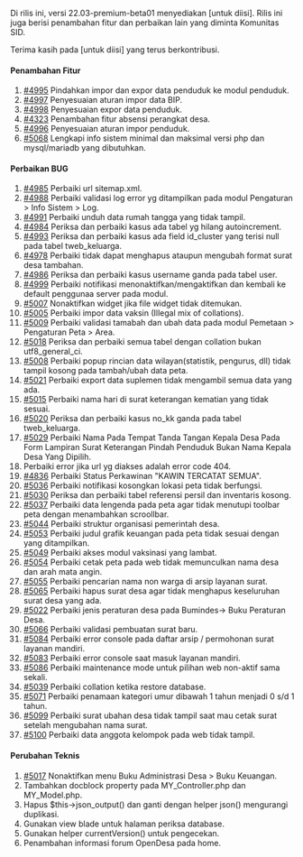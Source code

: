 Di rilis ini, versi 22.03-premium-beta01 menyediakan [untuk diisi]. Rilis ini juga berisi penambahan fitur dan perbaikan lain yang diminta Komunitas SID.

Terima kasih pada [untuk diisi] yang terus berkontribusi.

#### Penambahan Fitur
1. [#4995](https://github.com/OpenSID/OpenSID/issues/4995) Pindahkan impor dan expor data penduduk ke modul penduduk.
2. [#4997](https://github.com/OpenSID/OpenSID/issues/4997) Penyesuaian aturan impor data BIP.
3. [#4998](https://github.com/OpenSID/OpenSID/issues/4998) Penyesuaian expor data penduduk.
4. [#4323](https://github.com/OpenSID/OpenSID/issues/4323) Penambahan fitur absensi perangkat desa.
5. [#4996](https://github.com/OpenSID/OpenSID/issues/4996) Penyesuaian aturan impor penduduk.
6. [#5068](https://github.com/OpenSID/OpenSID/issues/5068) Lengkapi info sistem minimal dan maksimal versi php dan mysql/mariadb yang dibutuhkan.


#### Perbaikan BUG

1. [#4985](https://github.com/OpenSID/OpenSID/issues/4985) Perbaiki url sitemap.xml.
2. [#4988](https://github.com/OpenSID/OpenSID/issues/4988) Perbaiki validasi log error yg ditampilkan pada modul Pengaturan > Info Sistem > Log.
3. [#4991](https://github.com/OpenSID/OpenSID/issues/4991) Perbaiki unduh data rumah tangga yang tidak tampil.
4. [#4984](https://github.com/OpenSID/OpenSID/issues/4984) Periksa dan perbaiki kasus ada tabel yg hilang autoincrement.
5. [#4993](https://github.com/OpenSID/OpenSID/issues/4993) Periksa dan perbaiki kasus ada field id_cluster yang terisi null pada tabel tweb_keluarga.
6. [#4978](https://github.com/OpenSID/OpenSID/issues/4978) Perbaiki tidak dapat menghapus ataupun mengubah format surat desa tambahan.
7. [#4986](https://github.com/OpenSID/OpenSID/issues/4986) Periksa dan perbaiki kasus username ganda pada tabel user.
8. [#4999](https://github.com/OpenSID/OpenSID/issues/4999) Perbaiki notifikasi menonaktifkan/mengaktifkan dan kembali ke default penggunaa server pada modul.
9. [#5007](https://github.com/OpenSID/OpenSID/issues/5007) Nonaktifkan widget jika file widget tidak ditemukan.
10. [#5005](https://github.com/OpenSID/OpenSID/issues/5005) Perbaiki impor data vaksin (Illegal mix of collations).
11. [#5009](https://github.com/OpenSID/OpenSID/issues/5009) Perbaiki validasi tamabah dan ubah data pada modul Pemetaan > Pengaturan Peta > Area.
12. [#5018](https://github.com/OpenSID/OpenSID/issues/5018) Periksa dan perbaiki semua tabel dengan collation bukan utf8_general_ci.
13. [#5008](https://github.com/OpenSID/OpenSID/issues/5008) Perbaiki popup rincian data wilayan(statistik, pengurus, dll) tidak tampil kosong pada tambah/ubah data peta.
14. [#5021](https://github.com/OpenSID/OpenSID/issues/5021) Perbaiki export data suplemen tidak mengambil semua data yang ada.
15. [#5015](https://github.com/OpenSID/OpenSID/issues/5015) Perbaiki nama hari di surat keterangan kematian yang tidak sesuai.
16. [#5020](https://github.com/OpenSID/OpenSID/issues/5020) Periksa dan perbaiki kasus no_kk ganda pada tabel tweb_keluarga.
17. [#5029](https://github.com/OpenSID/OpenSID/issues/5029) Perbaiki Nama Pada Tempat Tanda Tangan Kepala Desa Pada Form Lampiran Surat Keterangan Pindah Penduduk Bukan Nama Kepala Desa Yang Dipilih.
18. Perbaiki error jika url yg diakses adalah error code 404.
19. [#4836](https://github.com/OpenSID/OpenSID/issues/4836) Perbaiki Status Perkawinan "KAWIN TERCATAT SEMUA".
20. [#5036](https://github.com/OpenSID/OpenSID/issues/5036) Perbaiki notifikasi kosongkan lokasi peta tidak berfungsi.
21. [#5030](https://github.com/OpenSID/OpenSID/issues/5030) Periksa dan perbaiki tabel referensi persil dan inventaris kosong.
22. [#5037](https://github.com/OpenSID/OpenSID/issues/5037) Perbaiki data lengenda pada peta agar tidak menutupi toolbar peta dengan menambahkan scroollbar.
23. [#5044](https://github.com/OpenSID/OpenSID/issues/5044) Perbaiki struktur organisasi pemerintah desa.
24. [#5053](https://github.com/OpenSID/OpenSID/issues/5053) Perbaiki judul grafik keuangan pada peta tidak sesuai dengan yang ditampilkan.
25. [#5049](https://github.com/OpenSID/OpenSID/issues/5049) Perbaiki akses modul vaksinasi yang lambat.
26. [#5054](https://github.com/OpenSID/OpenSID/issues/5054) Perbaiki cetak peta pada web tidak memunculkan nama desa dan arah mata angin.
27. [#5055](https://github.com/OpenSID/OpenSID/issues/5055) Perbaiki pencarian nama non warga di arsip layanan surat.
28. [#5065](https://github.com/OpenSID/OpenSID/issues/5065) Perbaiki hapus surat desa agar tidak menghapus keseluruhan surat desa yang ada.
29. [#5022](https://github.com/OpenSID/OpenSID/issues/5022) Perbaiki jenis peraturan desa pada Bumindes-> Buku Peraturan Desa.
30. [#5066](https://github.com/OpenSID/OpenSID/issues/5066) Perbaiki validasi pembuatan surat baru.
31. [#5084](https://github.com/OpenSID/OpenSID/issues/5084) Perbaiki error console pada daftar arsip / permohonan surat layanan mandiri.
32. [#5083](https://github.com/OpenSID/OpenSID/issues/5083) Perbaiki error console saat masuk layanan mandiri.
33. [#5086](https://github.com/OpenSID/OpenSID/issues/5086) Perbaiki maintenance mode untuk pilihan web non-aktif sama sekali.
34. [#5039](https://github.com/OpenSID/OpenSID/issues/5039) Perbaiki collation ketika restore database.
35. [#5071](https://github.com/OpenSID/OpenSID/issues/5071) Perbaiki penamaan kategori umur dibawah 1 tahun menjadi 0 s/d 1 tahun.
36. [#5099](https://github.com/OpenSID/OpenSID/issues/5099) Perbaiki surat ubahan desa tidak tampil saat mau cetak surat setelah mengubahan nama surat.
37. [#5100](https://github.com/OpenSID/OpenSID/issues/5100) Perbaiki data anggota kelompok pada web tidak tampil.


#### Perubahan Teknis

1. [#5017](https://github.com/OpenSID/OpenSID/issues/5017) Nonaktifkan menu Buku Administrasi Desa > Buku Keuangan.
2. Tambahkan docblock property pada MY_Controller.php dan MY_Model.php.
3. Hapus $this->json_output() dan ganti dengan helper json() mengurangi duplikasi.
4. Gunakan view blade untuk halaman periksa database.
5. Gunakan helper currentVersion() untuk pengecekan.
6. Penambahan informasi forum OpenDesa pada home.
